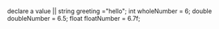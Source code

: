 # 






declare a value || 
string greeting ="hello";
int wholeNumber = 6;
double doubleNumber = 6.5;
float floatNumber = 6.7f;